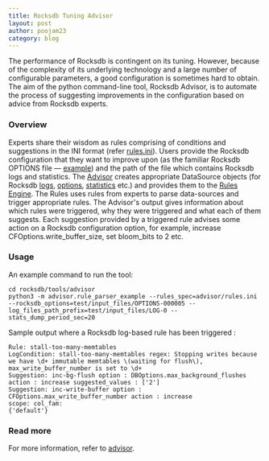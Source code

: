 ```yaml
---
title: Rocksdb Tuning Advisor
layout: post
author: poojam23
category: blog
---
```


The performance of Rocksdb is contingent on its tuning. However, because
of the complexity of its underlying technology and a large number of
configurable parameters, a good configuration is sometimes hard to obtain. The aim of
the python command-line tool, Rocksdb Advisor, is to automate the process of
suggesting improvements in the configuration based on advice from Rocksdb
experts.

### Overview

Experts share their wisdom as rules comprising of conditions and suggestions in the INI format (refer
[rules.ini](https://github.com/facebook/rocksdb/blob/main/tools/advisor/advisor/rules.ini)).
Users provide the Rocksdb configuration that they want to improve upon (as the
familiar Rocksdb OPTIONS file —
[example](https://github.com/facebook/rocksdb/blob/main/examples/rocksdb_option_file_example.ini))
and the path of the file which contains Rocksdb logs and statistics.
The [Advisor](https://github.com/facebook/rocksdb/blob/main/tools/advisor/advisor/rule_parser_example.py)
creates appropriate DataSource objects (for Rocksdb
[logs](https://github.com/facebook/rocksdb/blob/main/tools/advisor/advisor/db_log_parser.py),
[options](https://github.com/facebook/rocksdb/blob/main/tools/advisor/advisor/db_options_parser.py),
[statistics](https://github.com/facebook/rocksdb/blob/main/tools/advisor/advisor/db_stats_fetcher.py) etc.)
and provides them to the [Rules Engine](https://github.com/facebook/rocksdb/blob/main/tools/advisor/advisor/rule_parser.py).
The Rules uses rules from experts to parse data-sources and trigger appropriate rules.
The Advisor's output gives information about which rules were triggered,
why they were triggered and what each of them suggests. Each suggestion
provided by a triggered rule advises some action on a Rocksdb
configuration option, for example, increase CFOptions.write_buffer_size,
set bloom_bits to 2 etc.

### Usage

An example command to run the tool:

```shell
cd rocksdb/tools/advisor
python3 -m advisor.rule_parser_example --rules_spec=advisor/rules.ini --rocksdb_options=test/input_files/OPTIONS-000005 --log_files_path_prefix=test/input_files/LOG-0 --stats_dump_period_sec=20
```

Sample output where a Rocksdb log-based rule has been triggered :

```shell
Rule: stall-too-many-memtables
LogCondition: stall-too-many-memtables regex: Stopping writes because we have \d+ immutable memtables \(waiting for flush\), max_write_buffer_number is set to \d+
Suggestion: inc-bg-flush option : DBOptions.max_background_flushes action : increase suggested_values : ['2']
Suggestion: inc-write-buffer option : CFOptions.max_write_buffer_number action : increase
scope: col_fam:
{'default'}
```

### Read more

For more information, refer to [advisor](https://github.com/facebook/rocksdb/tree/main/tools/advisor/README.md).
